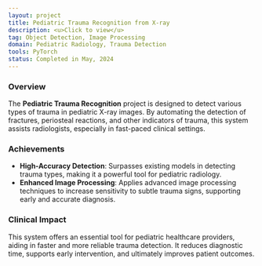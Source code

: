```yaml
---
layout: project
title: Pediatric Trauma Recognition from X-ray
description: <u>Click to view</u>
tag: Object Detection, Image Processing
domain: Pediatric Radiology, Trauma Detection
tools: PyTorch
status: Completed in May, 2024
---
```


### Overview

The **Pediatric Trauma Recognition** project is designed to detect various types of trauma in pediatric X-ray images. By automating the detection of fractures, periosteal reactions, and other indicators of trauma, this system assists radiologists, especially in fast-paced clinical settings.

### Achievements

- **High-Accuracy Detection**: Surpasses existing models in detecting trauma types, making it a powerful tool for pediatric radiology.
- **Enhanced Image Processing**: Applies advanced image processing techniques to increase sensitivity to subtle trauma signs, supporting early and accurate diagnosis.

### Clinical Impact

This system offers an essential tool for pediatric healthcare providers, aiding in faster and more reliable trauma detection. It reduces diagnostic time, supports early intervention, and ultimately improves patient outcomes.
